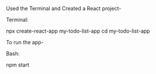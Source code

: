 Used the Terminal and Created a React project-

Terminal:


npx create-react-app my-todo-list-app
cd my-todo-list-app


To run the app-

Bash:

npm start
